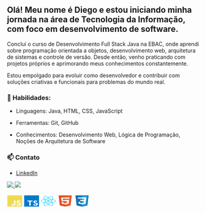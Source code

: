 ## Olá! Meu nome é Diego e estou iniciando minha jornada na área de Tecnologia da Informação, com foco em desenvolvimento de software.

Concluí o curso de Desenvolvimento Full Stack Java na EBAC, onde aprendi sobre programação orientada a objetos, desenvolvimento web, arquitetura de sistemas e controle de versão. Desde então, venho praticando com projetos próprios e aprimorando meus conhecimentos constantemente.

Estou empolgado para evoluir como desenvolvedor e contribuir com soluções criativas e funcionais para problemas do mundo real.

### 🧠 Habilidades:
  - Linguagens: Java, HTML, CSS, JavaScript

  - Ferramentas: Git, GitHub

  - Conhecimentos: Desenvolvimento Web, Lógica de Programação, Noções de Arquitetura de Software



### 📫 Contato

  - [LinkedIn]([https://www.linkedin.com/in/diegoagustinho/])



<a href="https://beacons.ai/DiegoNT1">
  <img height="180em" src="https://github-readme-stats.vercel.app/api?username=DiegoNT1&show_icons=true&theme=dracula&include_all_commits=true&count_private=true"/>
</a>

<a href="https://github.com/DiegoNT1">
  <img height="180em" src="https://github-readme-stats.vercel.app/api/top-langs/?username=DiegoNT1&layout=compact&langs_count=7&theme=dracula"/>
</a>

<div style="display: inline_block"><br>
  <img align="center" alt="Js" height="30" width="40" src="https://raw.githubusercontent.com/devicons/devicon/master/icons/javascript/javascript-plain.svg">
  <img align="center" alt="Ts" height="30" width="40" src="https://raw.githubusercontent.com/devicons/devicon/master/icons/typescript/typescript-plain.svg">
  <img align="center" alt="React" height="30" width="40" src="https://raw.githubusercontent.com/devicons/devicon/master/icons/react/react-original.svg">
  <img align="center" alt="HTML" height="30" width="40" src="https://raw.githubusercontent.com/devicons/devicon/master/icons/html5/html5-original.svg">
  <img align="center" alt="CSS" height="30" width="40" src="https://raw.githubusercontent.com/devicons/devicon/master/icons/css3/css3-original.svg">
</div>
